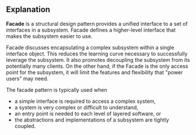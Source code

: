 ## Explanation
**Facade** is a structural design pattern provides a unified interface to a set of interfaces in a subsystem. Facade defines a higher-level interface that makes the subsystem easier to use.

Facade discusses encapsulating a complex subsystem within a single interface object. This reduces the learning curve necessary to successfully leverage the subsystem. It also promotes decoupling the subsystem from its potentially many clients. On the other hand, if the Facade is the only access point for the subsystem, it will limit the features and flexibility that "power users" may need.

The facade pattern is typically used when

* a simple interface is required to access a complex system,
* a system is very complex or difficult to understand,
* an entry point is needed to each level of layered software, or
* the abstractions and implementations of a subsystem are tightly coupled.